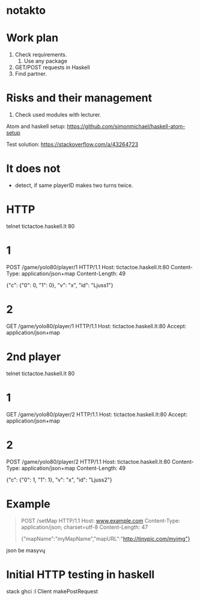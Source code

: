 # notakto

# Work plan
1. Check requirements.
    1. Use any package
1. GET/POST requests in Haskell
1. Find partner.

# Risks and their management
1. Check used modules with lecturer.

Atom and haskell setup: https://github.com/simonmichael/haskell-atom-setup

Test solution: https://stackoverflow.com/a/43264723

# It does not
* detect, if same playerID makes two turns twice.

# HTTP
telnet tictactoe.haskell.lt 80

# 1
POST /game/yolo80/player/1 HTTP/1.1
Host: tictactoe.haskell.lt:80
Content-Type: application/json+map
Content-Length: 49

{"c": {"0": 0, "1": 0}, "v": "x", "id": "Ljuss1"}

# 2
GET /game/yolo80/player/1 HTTP/1.1
Host: tictactoe.haskell.lt:80
Accept: application/json+map

# 2nd player
telnet tictactoe.haskell.lt 80

# 1
GET /game/yolo80/player/2 HTTP/1.1
Host: tictactoe.haskell.lt:80
Accept: application/json+map

# 2
POST /game/yolo80/player/2 HTTP/1.1
Host: tictactoe.haskell.lt:80
Content-Type: application/json+map
Content-Length: 49

{"c": {"0": 1, "1": 1}, "v": "x", "id": "Ljuss2"}


# Example
> POST /setMap HTTP/1.1
> Host: www.example.com
> Content-Type: application/json; charset=utf-8
> Content-Length: 47
>
> {"mapName":"myMapName","mapURL":"http://tinypic.com/myimg"}

json be masyvų

# Initial HTTP testing in haskell
stack ghci
:l Client
makePostRequest
